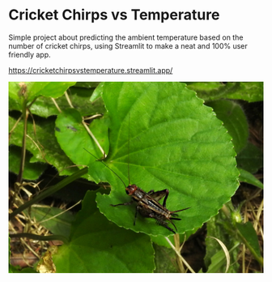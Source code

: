 # Cricket Chirps vs Temperature

Simple project about predicting the ambient temperature based on the number of cricket chirps, using Streamlit to make a neat and 100% user friendly app.

https://cricketchirpsvstemperature.streamlit.app/

![Striped Ground Cricket](https://github.com/mullergustavo/Cricket-Chirps/blob/main/striped_ground_cricket.jpg)
